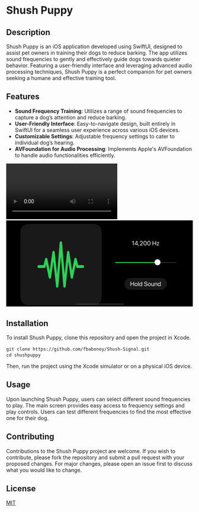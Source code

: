 # Shush Puppy

## Description
Shush Puppy is an iOS application developed using SwiftUI, designed to assist pet owners in training their dogs to reduce barking. The app utilizes sound frequencies to gently and effectively guide dogs towards quieter behavior. Featuring a user-friendly interface and leveraging advanced audio processing techniques, Shush Puppy is a perfect companion for pet owners seeking a humane and effective training tool.

## Features
- **Sound Frequency Training**: Utilizes a range of sound frequencies to capture a dog’s attention and reduce barking.
- **User-Friendly Interface**: Easy-to-navigate design, built entirely in SwiftUI for a seamless user experience across various iOS devices.
- **Customizable Settings**: Adjustable frequency settings to cater to individual dog’s hearing.
- **AVFoundation for Audio Processing**: Implements Apple's AVFoundation to handle audio functionalities efficiently.

![Dog](https://github.com/fbabonoy/Shush-Signal/blob/main/video.mp4)
![Dog](Landscape.png)

## Installation
To install Shush Puppy, clone this repository and open the project in Xcode. 
```
git clone https://github.com/fbabonoy/Shush-Signal.git
cd shushpuppy
```
Then, run the project using the Xcode simulator or on a physical iOS device.

## Usage
Upon launching Shush Puppy, users can select different sound frequencies to play. The main screen provides easy access to frequency settings and play controls. Users can test different frequencies to find the most effective one for their dog.

## Contributing
Contributions to the Shush Puppy project are welcome. If you wish to contribute, please fork the repository and submit a pull request with your proposed changes. For major changes, please open an issue first to discuss what you would like to change.

## License
[MIT](https://choosealicense.com/licenses/mit/)
